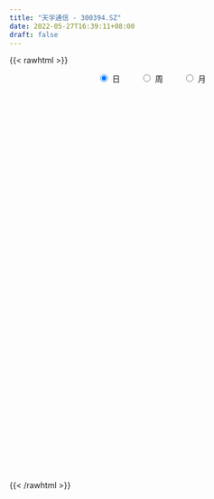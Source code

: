 ```yaml
---
title: "天孚通信 - 300394.SZ"
date: 2022-05-27T16:39:11+08:00
draft: false
---
```

{{< rawhtml >}}
    <div style="text-align: center">
        <label style="padding: 1rem;"><input style="margin-right: .5rem" type="radio" name="period" value="D" checked onclick="period_change(this)">日</label>
        <label style="padding: 1rem;"><input style="margin-right: .5rem" type="radio" name="period" value="W" onclick="period_change(this)">周</label>
        <label style="padding: 1rem;"><input style="margin-right: .5rem" type="radio" name="period" value="M" onclick="period_change(this)">月</label>
    </div>
    <div id="chart" style="height: 700px;"></div> 
    <script type="text/javascript">
        const D_v = [27752.76,25611.68,29244.99,33403.6,23150.96,35971.87,22784.0,57276.06,41456.02,29201.52,47068.99,25963.97,36564.91,39692.91,42407.74,27908.15,25315.76,31687.91,42573.67,23157.19,42252.66,30179.8,42496.96,26406.23,32809.11,51661.0,36751.95,50948.41,60854.29,60158.17,68728.37,53886.34,39146.51,55328.19,49786.22,62217.16,68149.53,75617.94,173798.3,107283.07,78528.45,109713.33,58295.64,139584.83,101358.1,105149.86,99973.36,162021.99,118653.5,193663.71,218719.21,254302.58,241529.88,197268.83,182180.06,271906.68,180518.85,165994.35,119768.9,106982.18,201498.61,114638.79,165530.4,81335.45,102680.11,85432.04,118361.5,88469.13,78224.56,230630.31,105451.38,93149.83,65836.75,80457.29,70034.16,61360.11,48984.79,78711.71,104215.9,67293.88,85369.83,94468.81,90612.57,68853.64,64674.59,40930.94,64511.75,59049.54,30692.73,39924.81,31374.75,46151.77,35955.26,44300.86,42592.89,29057.56,39418.45,36339.4,41076.15,38382.78,41206.35,44196.2,43298.6,33105.1,42017.74,23265.08,34048.5,166140.05,111019.56,43279.06,38747.77,39144.24,84245.7,38322.39,34248.33,39131.72,49008.62,50117.8,48918.08,39634.07,36560.54,60810.95,83350.4,81809.67,70546.45,53403.14,79396.38,357923.69,166317.17,189064.03,138917.35,118329.81,100468.37,80540.97,103483.8,117357.79,82639.71,92049.69,66166.35,73451.48,43605.43,67008.01,69092.79,54747.48,56346.77,45230.83,83693.04,60161.21,60733.97,49489.13,68078.49,72095.04,72653.67,78027.11,78659.68,47346.78,84264.95,47757.22,39706.57,38973.8,60697.21,37044.79,27507.63,51355.28,27968.96,124841.04,105829.95,55075.96,74874.9,39984.96,23912.53,44464.7,43586.4,56885.82,40948.74,41013.36,59607.3,64742.41,120261.21,103597.63,58225.71,36833.97,42347.94,40838.6,88865.51,124006.76,75736.25,65538.08,66606.58,51633.93,35679.14,87205.16,50089.63,57815.79,41786.93,76127.71,59131.34,96682.62,63907.51,50847.49,34195.8,70683.76,59766.33,79595.23,49671.56,56114.46,83407.8,108817.35,81564.54,44024.78,45303.21,36671.38,28654.64,38242.92,31094.15,49241.3,61311.95,46319.85,50887.42,48437.47,124648.8,70686.73,85521.76,73762.98,71398.97,56391.07,61892.51,56852.4,70163.12,64547.6,96536.42,76524.23,87861.16,80324.84,51105.26,70406.51,95767.84,107948.55,92147.55,51225.79,27321.18,45332.99,30141.02,37620.25,49407.5,34178.53,45750.43,33315.68,50365.23,66411.71]
const D_histogram = [0.0,-0.017511567,0.0116991378,-0.0056153328,0.0241280314,0.0722943679,0.0795914105,0.1633144834,0.2054353071,0.2275537769,0.2470144098,0.1970407086,0.1799566087,0.2014840598,0.2421275476,0.2262294567,0.1639972175,0.1179934765,0.1032132785,0.0875277943,0.010613557,0.013499905,0.0304965096,0.0179093014,-0.0238142078,0.0291142994,-0.0085654338,-0.0755595073,-0.0701957926,-0.1580851328,-0.2279802853,-0.3366584113,-0.4089355399,-0.4268728763,-0.4649973935,-0.4380498046,-0.3720068665,-0.2866266285,-0.035319009,0.0892769835,0.1462246974,0.1204389669,0.0815271637,0.1862137067,0.2594826791,0.2575733019,0.2591107537,0.333613233,0.3151657689,0.3440069462,0.4557131319,0.7158476295,0.8144296365,0.9744845762,0.8535806745,0.7128557533,0.4742004323,0.2219702098,0.0460618722,-0.0473658996,-0.0094241893,-0.0646941659,-0.2787272427,-0.4183178456,-0.5859413099,-0.6748588048,-0.6080518489,-0.5631805834,-0.5031325052,-0.5868208366,-0.5666136928,-0.61251913,-0.6328806711,-0.589411403,-0.5917470562,-0.5377200571,-0.4850723662,-0.376869426,-0.1946245589,-0.0676172474,0.075700312,0.1545467923,0.204452959,0.1418784851,0.0698342865,0.0305718724,-0.0723088793,-0.1048454182,-0.1583555313,-0.1190990228,-0.1249547188,-0.1584941083,-0.1887585477,-0.2685604185,-0.2814421532,-0.2280885384,-0.134858738,-0.1067308763,-0.0140633977,0.010845918,0.0659837124,0.0859731961,0.0616287383,0.0406266394,0.0016680055,-0.0107690706,0.0240878709,0.1773267093,0.1991312496,0.1656763764,0.1704379066,0.1889420187,0.2574168966,0.2739023077,0.2767349094,0.2715073235,0.299173585,0.3032052264,0.3253440963,0.3058760141,0.2612910726,0.2658845387,0.226426786,0.2508938571,0.2446502502,0.2540271931,0.321263861,0.616429229,0.7976234512,0.7071660367,0.5287066949,0.4449147676,0.394480877,0.3839306529,0.3846550334,0.4470528054,0.3517251782,0.1859846175,0.0877597071,-0.080623113,-0.2188748727,-0.306882286,-0.3038395613,-0.308289384,-0.2635308083,-0.308375895,-0.4107963533,-0.4057906242,-0.3079008828,-0.2813056367,-0.2484571057,-0.1279673341,-0.0549350128,-0.002587836,0.0908537863,0.1628275146,0.1769963558,0.0344490179,-0.1019280854,-0.2519452661,-0.2508255372,-0.292309291,-0.3468062007,-0.4096413047,-0.4198682143,-0.1365285357,0.0858892686,0.1989167273,0.2184948564,0.1460676124,0.074320212,-0.0221272978,-0.0549214972,-0.1997753013,-0.2562074039,-0.3009013558,-0.4143432194,-0.3189239313,-0.0770861883,0.0104493169,0.0119748362,0.076270024,0.0436229885,-0.0443445087,0.0534303758,0.1730329577,0.1369175326,0.1253976297,0.0147400144,-0.0999574544,-0.1484052605,-0.0005650619,0.0302596193,-0.0509578523,-0.0882610956,-0.2758489007,-0.3780529705,-0.5226290658,-0.5031126887,-0.4871982127,-0.5492081983,-0.6957624324,-0.7296856889,-0.6372421319,-0.5500363776,-0.5070838238,-0.5255112245,-0.3702865365,-0.3228351975,-0.3108624148,-0.2610574146,-0.2221027797,-0.1417070149,-0.0532681388,0.0331445941,0.0281662686,-0.020495717,-0.0607549336,-0.1547634872,-0.1942172999,-0.296521919,-0.3313494865,-0.3449153497,-0.23389113,-0.122177208,-0.0302868185,-0.0289597647,-0.0665306706,-0.1857113256,-0.2778966863,-0.1466703867,-0.0593719,0.0980607362,0.2903375428,0.3979862988,0.5264518716,0.7487373067,0.9392487471,0.9407257478,0.9031847025,0.805359433,0.7540901982,0.6736198503,0.5941224759,0.5135809643,0.4169294496,0.2581373183,0.1913005423,0.1985689927,0.1410470017]
const D_fast = [0.0,-0.0218894587,0.0102460305,-0.0084722732,0.0273030988,0.0935430273,0.1207379225,0.2452896162,0.3387692667,0.4177761807,0.4989904161,0.4982768921,0.5261819443,0.5980804103,0.699255785,0.7399150583,0.7186821235,0.7021767516,0.7131998733,0.7193963376,0.6451354895,0.6513968138,0.6760175458,0.6679076629,0.6202306018,0.6804376839,0.6406165922,0.5547326418,0.5425474085,0.415136785,0.2882465612,0.0954038324,-0.0791071811,-0.2037627367,-0.3581366023,-0.4407014645,-0.467660243,-0.4539366621,-0.2114587949,-0.0645435565,0.0289603317,0.0332843429,0.0147543307,0.1659943003,0.3041339426,0.3666178909,0.4329330311,0.5908388186,0.6511827967,0.7660257106,0.9916601793,1.4307565842,1.7329460003,2.1366220841,2.2291133511,2.2666023682,2.1464971552,1.9497594852,1.7853666156,1.6800973689,1.7156830319,1.6442395138,1.3605246263,1.1163545621,0.8022457702,0.5446135741,0.4594075678,0.3634836874,0.2977486394,0.0673550988,-0.0540911806,-0.2531264003,-0.4317081092,-0.5355916918,-0.6858641091,-0.7662671242,-0.834887525,-0.8209019412,-0.6873132139,-0.5772102142,-0.4149675768,-0.2974843984,-0.1964649919,-0.2235698446,-0.2781554716,-0.3097749176,-0.4307328891,-0.4894807825,-0.5825797784,-0.5730980256,-0.6101924013,-0.6833553179,-0.7608093942,-0.9077513697,-0.9909936426,-0.9946621625,-0.9351470466,-0.933701904,-0.8445502748,-0.8169294796,-0.7452957571,-0.7038129744,-0.7127502475,-0.7235956866,-0.7621373191,-0.7772666628,-0.7363877537,-0.5388172379,-0.4672298852,-0.4592656643,-0.4118946575,-0.3461550407,-0.2133259387,-0.1283649507,-0.0563486216,0.0063006234,0.1087602811,0.1885932292,0.2920681232,0.3490690444,0.3698068711,0.4408714718,0.4580204157,0.5452109511,0.6001299067,0.6730136479,0.8205662811,1.2698389563,1.6504390413,1.736773136,1.6904904679,1.7179272325,1.7661135612,1.8515460003,1.9484341392,2.1225951125,2.1151987798,1.9959543735,1.9196693899,1.7311307915,1.5381603137,1.3734323289,1.3005151633,1.2189929946,1.1978688682,1.0759298077,0.8708102611,0.7743683342,0.7952828548,0.7515516917,0.7222859464,0.8107838844,0.8700824526,0.9217826703,1.0379377393,1.1506183461,1.2090362763,1.0751011928,0.9132420682,0.700238571,0.6386519156,0.5240908391,0.3828923792,0.217646949,0.1024529858,0.3516605305,0.595550652,0.7583072925,0.8325091357,0.7965987948,0.7434314474,0.6414521131,0.5949275394,0.40012991,0.2796459564,0.1597266656,-0.0573010029,-0.0416126976,0.1809534983,0.2711013327,0.275620561,0.3589832549,0.3372419665,0.2381883421,0.3493208205,0.5121816419,0.5102956,0.5301251044,0.4231524928,0.2834656604,0.1979165392,0.3456154723,0.3840050583,0.2900481237,0.2306796065,-0.0258704239,-0.2225877362,-0.497821098,-0.6040828931,-0.7099679702,-0.9092800053,-1.2297748476,-1.4461195264,-1.5129865023,-1.5632898424,-1.6471082445,-1.7969134514,-1.7342603975,-1.7675178579,-1.8332606789,-1.8487200323,-1.8652910923,-1.8203220813,-1.7452002399,-1.6505013585,-1.6484381169,-1.7022240317,-1.7576719816,-1.890371407,-1.9783795448,-2.1548146437,-2.2724795827,-2.3722742833,-2.3197228461,-2.2385532261,-2.1542345412,-2.1601474286,-2.2143510022,-2.3799594886,-2.5416190208,-2.4470603179,-2.3746048063,-2.192656986,-1.9277957936,-1.7206504629,-1.4605719222,-1.0511021604,-0.6257785332,-0.3891200956,-0.2008649654,-0.0973503765,0.0399029381,0.1278375529,0.1968707974,0.244724527,0.2523053746,0.1580475729,0.1390359325,0.195946631,0.1736863905]
const D_slow = [0.0,-0.0043778917,-0.0014531073,-0.0028569405,0.0031750674,0.0212486593,0.041146512,0.0819751328,0.1333339596,0.1902224038,0.2519760063,0.3012361834,0.3462253356,0.3965963506,0.4571282374,0.5136856016,0.554684906,0.5841832751,0.6099865947,0.6318685433,0.6345219326,0.6378969088,0.6455210362,0.6499983615,0.6440448096,0.6513233845,0.649182026,0.6302921492,0.612743201,0.5732219178,0.5162268465,0.4320622437,0.3298283587,0.2231101396,0.1068607913,-0.0026516599,-0.0956533765,-0.1673100336,-0.1761397859,-0.15382054,-0.1172643657,-0.0871546239,-0.066772833,-0.0202194063,0.0446512634,0.1090445889,0.1738222774,0.2572255856,0.3360170278,0.4220187644,0.5359470474,0.7149089547,0.9185163639,1.1621375079,1.3755326765,1.5537466149,1.6722967229,1.7277892754,1.7393047434,1.7274632685,1.7251072212,1.7089336797,1.639251869,1.5346724076,1.3881870802,1.219472379,1.0674594167,0.9266642709,0.8008811446,0.6541759354,0.5125225122,0.3593927297,0.2011725619,0.0538197112,-0.0941170529,-0.2285470671,-0.3498151587,-0.4440325152,-0.4926886549,-0.5095929668,-0.4906678888,-0.4520311907,-0.400917951,-0.3654483297,-0.3479897581,-0.34034679,-0.3584240098,-0.3846353643,-0.4242242472,-0.4539990028,-0.4852376825,-0.5248612096,-0.5720508465,-0.6391909512,-0.7095514894,-0.7665736241,-0.8002883086,-0.8269710276,-0.8304868771,-0.8277753976,-0.8112794695,-0.7897861705,-0.7743789859,-0.764222326,-0.7638053246,-0.7664975923,-0.7604756246,-0.7161439472,-0.6663611348,-0.6249420407,-0.5823325641,-0.5350970594,-0.4707428353,-0.4022672583,-0.333083531,-0.2652067001,-0.1904133039,-0.1146119973,-0.0332759732,0.0431930303,0.1085157985,0.1749869332,0.2315936297,0.2943170939,0.3554796565,0.4189864548,0.49930242,0.6534097273,0.8528155901,1.0296070993,1.161783773,1.2730124649,1.3716326842,1.4676153474,1.5637791057,1.6755423071,1.7634736016,1.809969756,1.8319096828,1.8117539045,1.7570351864,1.6803146149,1.6043547246,1.5272823786,1.4613996765,1.3843057027,1.2816066144,1.1801589584,1.1031837377,1.0328573285,0.9707430521,0.9387512185,0.9250174653,0.9243705063,0.9470839529,0.9877908315,1.0320399205,1.040652175,1.0151701536,0.9521838371,0.8894774528,0.81640013,0.7296985799,0.6272882537,0.5223212001,0.4881890662,0.5096613833,0.5593905652,0.6140142793,0.6505311824,0.6691112354,0.6635794109,0.6498490366,0.5999052113,0.5358533603,0.4606280214,0.3570422165,0.2773112337,0.2580396866,0.2606520158,0.2636457249,0.2827132309,0.293618978,0.2825328508,0.2958904448,0.3391486842,0.3733780673,0.4047274748,0.4084124784,0.3834231148,0.3463217997,0.3461805342,0.353745439,0.3410059759,0.3189407021,0.2499784769,0.1554652343,0.0248079678,-0.1009702044,-0.2227697575,-0.3600718071,-0.5340124152,-0.7164338374,-0.8757443704,-1.0132534648,-1.1400244208,-1.2714022269,-1.363973861,-1.4446826604,-1.5223982641,-1.5876626177,-1.6431883127,-1.6786150664,-1.6919321011,-1.6836459526,-1.6766043854,-1.6817283147,-1.6969170481,-1.7356079199,-1.7841622448,-1.8582927246,-1.9411300962,-2.0273589337,-2.0858317161,-2.1163760181,-2.1239477228,-2.1311876639,-2.1478203316,-2.194248163,-2.2637223346,-2.3003899312,-2.3152329062,-2.2907177222,-2.2181333365,-2.1186367618,-1.9870237938,-1.7998394672,-1.5650272804,-1.3298458434,-1.1040496678,-0.9027098096,-0.71418726,-0.5457822974,-0.3972516785,-0.2688564374,-0.164624075,-0.1000897454,-0.0522646098,-0.0026223617,0.0326393888]
const D_data = [['2021-05-18', 23.8222, 23.8222, 23.1418, 23.9704],['2021-05-19', 23.8058, 23.5478, 23.4326, 24.0253],['2021-05-20', 23.5369, 24.1625, 23.4052, 24.4039],['2021-05-21', 24.2119, 23.6137, 23.4985, 24.393],['2021-05-24', 23.5259, 24.2448, 23.4875, 24.2667],['2021-05-25', 24.157, 24.7277, 24.0692, 24.81],['2021-05-26', 24.8814, 24.4314, 24.3436, 24.9472],['2021-05-27', 24.4204, 25.7429, 24.2942, 26.0009],['2021-05-28', 25.6881, 25.7265, 25.5893, 26.5551],['2021-05-31', 25.8253, 25.8472, 25.5618, 26.149],['2021-06-01', 25.8966, 26.149, 25.5838, 26.9832],['2021-06-02', 25.8746, 25.4137, 25.271, 26.3246],['2021-06-03', 25.3423, 25.8417, 25.3423, 26.4344],['2021-06-04', 25.9734, 26.5441, 25.8472, 26.8076],['2021-06-07', 26.8899, 27.1917, 26.3411, 27.2905],['2021-06-08', 27.1094, 26.8076, 26.588, 27.1258],['2021-06-09', 26.6594, 26.2478, 25.946, 26.9887],['2021-06-10', 26.1216, 26.3521, 25.8472, 26.3521],['2021-06-11', 26.3356, 26.7527, 26.1271, 26.9557],['2021-06-15', 26.7472, 26.824, 26.4234, 27.1752],['2021-06-16', 26.5606, 25.935, 25.7265, 27.3015],['2021-06-17', 25.9021, 26.835, 25.7649, 26.9393],['2021-06-18', 27.2137, 27.1752, 27.0819, 28.1246],['2021-06-21', 27.1917, 26.9283, 26.8899, 27.4057],['2021-06-22', 27.0051, 26.5057, 26.4948, 27.1368],['2021-06-23', 26.632, 27.8173, 26.4509, 28.0588],['2021-06-24', 28.0149, 26.824, 26.7911, 28.0752],['2021-06-25', 25.95, 26.23, 25.88, 27.2],['2021-06-28', 26.06, 27.0, 26.03, 27.2],['2021-06-29', 27.02, 25.6, 25.53, 27.02],['2021-06-30', 25.55, 25.32, 24.71, 26.21],['2021-07-01', 25.6, 24.19, 24.19, 25.61],['2021-07-02', 24.19, 23.91, 23.81, 24.55],['2021-07-05', 23.91, 24.05, 23.12, 24.29],['2021-07-06', 23.79, 23.31, 22.98, 24.04],['2021-07-07', 23.38, 23.74, 22.81, 23.74],['2021-07-08', 23.57, 24.15, 22.94, 24.15],['2021-07-09', 23.9, 24.52, 23.81, 25.23],['2021-07-12', 24.52, 27.36, 24.33, 27.72],['2021-07-13', 27.23, 26.79, 26.46, 27.3],['2021-07-14', 26.89, 26.51, 26.45, 27.49],['2021-07-15', 26.73, 25.65, 24.96, 27.0],['2021-07-16', 25.98, 25.38, 25.21, 25.99],['2021-07-19', 25.04, 27.46, 24.78, 28.08],['2021-07-20', 27.08, 27.73, 26.85, 27.86],['2021-07-21', 28.15, 27.2, 27.18, 28.3],['2021-07-22', 27.01, 27.47, 26.82, 28.14],['2021-07-23', 27.37, 28.86, 26.93, 29.38],['2021-07-26', 28.62, 28.15, 27.4, 29.19],['2021-07-27', 28.05, 29.09, 28.05, 30.81],['2021-07-28', 28.8, 30.9, 28.52, 31.63],['2021-07-29', 31.7, 34.33, 30.15, 35.33],['2021-07-30', 32.8, 34.01, 32.6, 37.37],['2021-08-02', 33.9, 36.35, 33.3, 36.68],['2021-08-03', 35.64, 33.85, 33.82, 36.46],['2021-08-04', 33.02, 33.73, 32.26, 34.03],['2021-08-05', 33.3, 32.18, 31.95, 33.8],['2021-08-06', 32.31, 31.2, 30.77, 32.63],['2021-08-09', 31.08, 31.35, 30.97, 32.15],['2021-08-10', 31.57, 31.9, 30.88, 31.98],['2021-08-11', 31.94, 33.62, 31.8, 33.65],['2021-08-12', 33.01, 32.62, 32.51, 33.32],['2021-08-13', 32.1, 30.0, 29.93, 32.48],['2021-08-16', 29.77, 29.92, 29.48, 30.49],['2021-08-17', 29.92, 28.54, 28.51, 29.99],['2021-08-18', 28.54, 28.51, 27.77, 28.89],['2021-08-19', 28.75, 30.05, 28.59, 30.4],['2021-08-20', 29.97, 29.75, 29.01, 30.0],['2021-08-23', 29.4, 29.92, 29.0, 30.47],['2021-08-24', 27.3, 27.72, 26.46, 28.3],['2021-08-25', 27.7, 28.47, 27.5, 29.16],['2021-08-26', 28.3, 27.16, 27.0, 28.42],['2021-08-27', 27.38, 26.84, 26.55, 27.38],['2021-08-30', 26.9, 27.23, 26.11, 27.36],['2021-08-31', 27.26, 26.29, 26.05, 27.3],['2021-09-01', 26.26, 26.66, 26.02, 26.9],['2021-09-02', 26.31, 26.48, 26.11, 26.66],['2021-09-03', 26.81, 27.21, 26.56, 28.06],['2021-09-06', 27.5, 28.63, 27.05, 28.8],['2021-09-07', 28.63, 28.6, 28.15, 29.11],['2021-09-08', 28.45, 29.47, 28.13, 29.67],['2021-09-09', 29.59, 29.29, 29.02, 30.48],['2021-09-10', 29.4, 29.36, 28.23, 29.7],['2021-09-13', 29.24, 28.0, 27.81, 29.27],['2021-09-14', 28.29, 27.55, 27.33, 28.5],['2021-09-15', 27.5, 27.65, 27.25, 28.05],['2021-09-16', 27.55, 26.4, 26.29, 27.67],['2021-09-17', 26.4, 26.79, 25.5, 26.97],['2021-09-22', 26.3, 26.13, 25.95, 26.66],['2021-09-23', 26.3, 27.08, 26.29, 27.32],['2021-09-24', 26.9, 26.44, 26.3, 27.23],['2021-09-27', 27.11, 25.8, 25.74, 27.67],['2021-09-28', 25.72, 25.45, 24.99, 26.19],['2021-09-29', 25.2, 24.26, 24.21, 25.42],['2021-09-30', 24.38, 24.53, 24.28, 25.29],['2021-10-08', 24.93, 25.16, 24.75, 25.35],['2021-10-11', 25.21, 25.8, 24.89, 26.2],['2021-10-12', 25.72, 25.1, 24.71, 26.0],['2021-10-13', 25.1, 26.07, 24.94, 26.18],['2021-10-14', 26.1, 25.42, 25.35, 26.1],['2021-10-15', 25.51, 25.93, 25.38, 26.37],['2021-10-18', 25.75, 25.64, 25.47, 26.48],['2021-10-19', 25.64, 25.02, 24.8, 26.0],['2021-10-20', 25.29, 24.87, 24.83, 25.35],['2021-10-21', 24.97, 24.39, 24.13, 25.02],['2021-10-22', 24.19, 24.47, 24.16, 24.74],['2021-10-25', 24.48, 25.02, 24.0, 25.02],['2021-10-26', 24.95, 26.99, 24.89, 28.19],['2021-10-27', 26.92, 25.87, 25.01, 27.25],['2021-10-28', 25.74, 25.2, 25.05, 26.0],['2021-10-29', 25.4, 25.65, 25.22, 26.15],['2021-11-01', 25.33, 25.95, 25.15, 25.97],['2021-11-02', 26.0, 26.92, 25.64, 27.15],['2021-11-03', 27.0, 26.65, 26.21, 27.05],['2021-11-04', 26.62, 26.7, 26.52, 26.9],['2021-11-05', 26.74, 26.77, 26.36, 26.98],['2021-11-08', 26.6, 27.44, 26.37, 27.65],['2021-11-09', 27.49, 27.45, 27.0, 27.77],['2021-11-10', 27.28, 27.99, 26.96, 28.12],['2021-11-11', 27.93, 27.73, 27.66, 28.09],['2021-11-12', 27.64, 27.48, 27.36, 27.89],['2021-11-15', 27.67, 28.22, 27.47, 28.3],['2021-11-16', 28.18, 27.8, 27.58, 29.3],['2021-11-17', 27.32, 28.79, 27.32, 28.99],['2021-11-18', 28.7, 28.7, 28.58, 29.65],['2021-11-19', 28.66, 29.16, 28.65, 29.58],['2021-11-22', 29.1, 30.39, 28.91, 30.99],['2021-11-23', 30.55, 34.69, 30.55, 36.33],['2021-11-24', 35.0, 35.23, 34.0, 35.88],['2021-11-25', 35.11, 32.81, 32.47, 35.58],['2021-11-26', 32.52, 31.63, 31.25, 32.88],['2021-11-29', 31.6, 32.67, 30.92, 33.44],['2021-11-30', 33.01, 33.25, 32.52, 33.88],['2021-12-01', 33.86, 34.1, 32.84, 34.26],['2021-12-02', 34.0, 34.74, 32.96, 34.9],['2021-12-03', 34.59, 36.25, 33.91, 36.25],['2021-12-06', 35.96, 34.75, 34.46, 37.0],['2021-12-07', 34.43, 33.63, 33.38, 35.31],['2021-12-08', 33.63, 34.13, 33.2, 34.72],['2021-12-09', 33.96, 32.79, 32.58, 34.25],['2021-12-10', 32.79, 32.47, 32.33, 33.25],['2021-12-13', 32.49, 32.52, 31.73, 33.13],['2021-12-14', 32.8, 33.42, 32.34, 33.87],['2021-12-15', 33.68, 33.3, 33.11, 34.7],['2021-12-16', 33.3, 34.01, 32.2, 34.33],['2021-12-17', 33.96, 32.86, 32.78, 34.27],['2021-12-20', 31.8, 31.64, 30.65, 32.33],['2021-12-21', 31.61, 32.57, 31.42, 32.78],['2021-12-22', 32.75, 33.89, 32.02, 34.15],['2021-12-23', 34.06, 33.25, 33.0, 34.16],['2021-12-24', 33.25, 33.42, 32.0, 33.6],['2021-12-27', 33.3, 34.92, 32.78, 35.26],['2021-12-28', 35.2, 34.91, 34.56, 35.68],['2021-12-29', 34.5, 35.1, 34.43, 36.1],['2021-12-30', 35.1, 36.18, 34.73, 36.8],['2021-12-31', 36.1, 36.6, 35.61, 36.65],['2022-01-04', 36.05, 36.39, 34.5, 37.33],['2022-01-05', 36.19, 34.31, 34.22, 36.19],['2022-01-06', 34.32, 33.75, 33.6, 35.26],['2022-01-07', 33.86, 32.8, 32.44, 34.24],['2022-01-10', 32.4, 34.22, 31.8, 34.4],['2022-01-11', 34.35, 33.48, 33.2, 34.62],['2022-01-12', 33.89, 32.91, 32.73, 34.38],['2022-01-13', 33.68, 32.28, 31.51, 33.99],['2022-01-14', 31.52, 32.49, 31.52, 33.07],['2022-01-17', 32.67, 36.76, 32.52, 37.2],['2022-01-18', 37.1, 37.42, 36.2, 38.65],['2022-01-19', 36.77, 37.15, 36.52, 38.08],['2022-01-20', 37.15, 36.59, 36.4, 37.99],['2022-01-21', 36.3, 35.53, 35.31, 37.14],['2022-01-24', 35.87, 35.33, 35.06, 36.2],['2022-01-25', 35.33, 34.68, 34.0, 35.71],['2022-01-26', 34.83, 35.19, 34.0, 35.65],['2022-01-27', 35.18, 33.29, 33.17, 35.23],['2022-01-28', 33.29, 33.75, 33.23, 34.84],['2022-02-07', 34.85, 33.47, 32.96, 34.97],['2022-02-08', 33.48, 31.95, 31.46, 33.75],['2022-02-09', 32.06, 34.27, 31.71, 34.4],['2022-02-10', 33.99, 36.9, 33.5, 36.97],['2022-02-11', 36.53, 35.87, 33.22, 36.82],['2022-02-14', 34.65, 35.08, 33.69, 36.35],['2022-02-15', 35.26, 36.12, 34.75, 36.18],['2022-02-16', 36.28, 35.08, 34.88, 36.6],['2022-02-17', 34.88, 34.1, 33.9, 35.28],['2022-02-18', 34.5, 36.5, 34.5, 37.1],['2022-02-21', 37.9, 37.5, 36.37, 38.25],['2022-02-22', 36.84, 35.95, 35.8, 37.4],['2022-02-23', 36.0, 36.29, 35.39, 36.7],['2022-02-24', 36.03, 34.83, 33.82, 36.03],['2022-02-25', 35.0, 34.19, 34.07, 35.72],['2022-02-28', 34.36, 34.53, 33.61, 34.87],['2022-03-01', 34.55, 37.25, 34.35, 37.25],['2022-03-02', 37.2, 36.33, 35.78, 37.2],['2022-03-03', 36.3, 34.83, 34.65, 36.33],['2022-03-04', 34.45, 35.05, 33.98, 35.65],['2022-03-07', 35.0, 32.45, 31.96, 35.0],['2022-03-08', 32.46, 32.5, 32.3, 33.54],['2022-03-09', 32.54, 30.95, 29.5, 33.0],['2022-03-10', 31.88, 32.25, 31.6, 32.76],['2022-03-11', 31.66, 31.88, 30.68, 32.2],['2022-03-14', 31.86, 30.32, 30.32, 31.86],['2022-03-15', 30.3, 28.13, 28.1, 30.39],['2022-03-16', 28.85, 28.39, 27.27, 29.14],['2022-03-17', 29.1, 29.47, 28.31, 30.17],['2022-03-18', 29.3, 29.28, 28.51, 29.6],['2022-03-21', 29.58, 28.5, 28.03, 29.58],['2022-03-22', 28.45, 27.21, 26.8, 28.5],['2022-03-23', 27.35, 29.21, 26.61, 29.45],['2022-03-24', 28.59, 27.93, 27.58, 28.93],['2022-03-25', 27.97, 27.18, 27.13, 28.15],['2022-03-28', 26.99, 27.37, 26.2, 27.47],['2022-03-29', 27.56, 27.05, 26.82, 28.22],['2022-03-30', 27.12, 27.51, 27.03, 27.85],['2022-03-31', 27.29, 27.75, 26.89, 28.3],['2022-04-01', 27.62, 27.95, 27.23, 28.17],['2022-04-06', 27.96, 26.81, 26.59, 27.98],['2022-04-07', 26.64, 25.88, 25.66, 26.94],['2022-04-08', 26.08, 25.47, 24.82, 26.22],['2022-04-11', 25.54, 24.1, 23.8, 25.85],['2022-04-12', 23.95, 24.03, 23.21, 24.5],['2022-04-13', 23.84, 22.4, 22.2, 23.84],['2022-04-14', 22.7, 22.35, 21.73, 22.9],['2022-04-15', 22.18, 21.93, 21.26, 22.35],['2022-04-18', 21.89, 23.23, 21.36, 23.35],['2022-04-19', 23.1, 23.4, 23.01, 23.83],['2022-04-20', 23.87, 23.34, 23.01, 23.96],['2022-04-21', 23.09, 22.13, 22.0, 23.35],['2022-04-22', 21.9, 21.2, 21.01, 22.19],['2022-04-25', 21.02, 19.34, 19.3, 21.06],['2022-04-26', 19.52, 18.6, 18.45, 19.64],['2022-04-27', 18.78, 21.01, 18.78, 21.23],['2022-04-28', 20.5, 20.64, 20.3, 21.19],['2022-04-29', 20.94, 21.87, 20.49, 22.27],['2022-05-05', 21.77, 23.09, 21.68, 23.28],['2022-05-06', 22.7, 22.81, 22.19, 23.26],['2022-05-09', 22.73, 23.79, 22.52, 24.05],['2022-05-10', 23.5, 26.16, 23.23, 26.3],['2022-05-11', 25.99, 27.32, 25.06, 28.12],['2022-05-12', 27.07, 26.02, 25.3, 27.07],['2022-05-13', 25.84, 26.0, 25.65, 26.43],['2022-05-16', 25.88, 25.42, 25.32, 26.59],['2022-05-17', 25.25, 26.11, 25.15, 26.38],['2022-05-18', 26.01, 25.87, 25.64, 26.48],['2022-05-19', 25.28, 25.89, 25.13, 25.99],['2022-05-20', 26.2, 25.84, 24.98, 26.21],['2022-05-23', 25.83, 25.5, 24.93, 25.84],['2022-05-24', 25.21, 24.28, 24.2, 26.09],['2022-05-25', 24.13, 24.99, 24.13, 25.15],['2022-05-26', 24.99, 25.91, 24.32, 26.38],['2022-05-27', 26.02, 25.1, 24.32, 26.26]]
const W_v = [52131.59,54108.37,77060.52,47578.58,42449.82,67319.28,53263.6,53575.09,82107.77,64138.21,191865.93,258029.93,215094.65,93215.02,63706.81,57308.46,93033.89,165991.53,104431.98,64847.64,62416.88,64872.75,51651.57,36657.89,41971.81,35512.85,40912.65,75872.62,68823.77,57578.19,30738.43,23225.36,171558.03,191825.79,143746.35,126932.87,124206.25,76753.93,152859.51,309359.62,160012.01,60865.22,106870.83,77032.95,374223.07,148076.18,117896.85,79085.1,57947.77,55083.61,74451.17,19901.4,109749.05,75071.23,46772.92,57418.85,78714.9,178346.75,203578.15,117025.03,147393.03,109002.45,106236.73,148288.12,206158.18,254236.61,209647.48,269033.39,236085.7,161318.76,137592.68,218036.51,194803.97,147110.76,205041.26,126234.72,230433.34,181053.24,130164.02,144414.81,220390.8,283269.5,217571.94,212667.89,205505.39,148187.72,145284.28,109722.93,156648.04,332913.35,197189.01,71654.81,163964.58,138860.37,293124.63,253252.98,298568.02,233500.35,157555.13,158037.15,166659.55,141820.61,154463.79,109397.93,133807.0,188576.61,268818.65,233324.75,161368.18,360851.5,220944.37,192385.21,186679.28,20305.64,108361.75,161528.43,145549.89,159167.64,110044.76,92715.29,137259.62,123908.07,85380.62,88209.67,149504.57,108947.73,125604.74,177488.18,166243.75,203397.63,206503.81,267872.61,242524.6,427201.7,332799.74,291341.0600000001,236678.26,207464.2,178085.44,135505.5,135803.98,137530.39,204157.51,130814.08,137098.04,143818.05,89500.21,129420.67,123179.32,266468.8,97578.6,196609.53,211307.46,259541.92,179529.37,165893.25,179019.68,129494.16,198759.4,145171.25,97243.03,131210.41,104111.35,90599.55,55855.5,34608.28,138873.61,227861.77,162214.22,205833.1,154008.34,112774.98,120952.91,106484.11,113003.24,90527.26,140062.4,148680.03,236210.17,244878.21,233607.83,262167.55,232811.28,118676.85,68199.56,125424.35,116703.27,112686.78,114729.97,154050.13,106579.75,66590.19,75777.75,174190.12,212093.26,48520.25,169882.87,150296.32,180638.91,178492.3,169893.23,138086.61,198576.7,282773.68,311099.04,527618.79,608088.1399999999,1026868.8799999999,997868.77,708418.88,476278.23,573292.8300000001,339548.06,441960.99,298020.46,101992.29,169000.78,29057.56,196423.13,185882.72,393234.94,235092.38,224239.11,349920.61,931618.62,520180.74,357912.66,292425.88,322155.84,348782.28,210702.54,204573.87,400606.81,209798.19,389221.91,267111.73,383521.6,272576.65,346696.67,293912.68,373928.9300000001,179966.3,156873.1,380182.18,320297.9300000001,395632.53,131430.1,417496.2399999999,189822.94,230021.58]
const W_histogram = [0.0,-0.0720692877,-0.0614340541,-0.0845880692,-0.0817056468,-0.0298070871,0.027601622,0.065525178,0.0948165196,0.11694575,0.2271244422,0.3222138298,0.2842424116,0.2167548195,0.1553684511,0.0952774778,0.108983994,0.0265265803,-0.0004593503,-0.0848944122,-0.1636716059,-0.2226063817,-0.2698917646,-0.2919631564,-0.2650803538,-0.2487411882,-0.2709537257,-0.301743987,-0.4123878186,-0.5020268319,-0.5281954196,-0.4938182753,-0.3692958995,-0.2195490909,-0.1468892532,-0.14016857,-0.0384062335,0.0055261934,0.0886964616,0.1791027268,0.1986911056,0.1812384758,0.1900064604,0.1855728471,0.2229752698,0.1736049949,0.1592975565,0.0913852258,0.016838714,0.0029110768,-0.0205445032,-0.0110559496,0.0045820191,-0.0058439805,-0.0070682691,0.0235608837,0.0440969652,0.126595391,0.2097811912,0.235520093,0.3000113325,0.3176676614,0.2560666373,0.2613806784,0.3269259201,0.4527303384,0.4687251649,0.4991896349,0.4692608957,0.3551041626,0.2573134746,0.1719274243,0.1018212078,-0.0021453481,-0.0366705757,-0.0463143992,-0.0000573485,0.0339870196,0.0482527093,0.0821106493,0.1563957702,0.3102900561,0.4009334287,0.4014413433,0.308927778,0.2898910839,0.2128780764,0.1482487381,0.0318070581,0.090132689,-0.0032723052,-0.1341809682,-0.2875927165,-0.4388745175,-0.5736619788,-0.5534424499,-0.5195374154,-0.4943105901,-0.416051318,-0.3361692289,-0.2222386935,-0.1070154877,0.0042618859,0.1110457089,0.150137224,0.1055313563,0.1692204705,0.2047118637,0.1393071039,0.3710313703,0.4517206343,0.4442973073,0.3351829869,0.2110401153,0.1772461769,0.1340892093,0.143613924,0.0370834369,-0.0564885607,-0.1612062468,-0.1653275828,-0.2599557799,-0.232162057,-0.2011315602,-0.1182055811,-0.0880637257,-0.0028172161,0.0694540853,0.0477103981,0.0288318334,0.1039769357,0.1512533066,0.2584387123,0.407381113,0.4772418437,0.6542253142,0.60427661,0.338346585,0.128659935,0.0749907463,0.0828623039,0.1120357353,0.2312462963,0.262631721,0.2099865839,-0.0183776481,-0.1407261448,-0.2016914648,-0.1982614174,0.0002603595,0.145711286,0.3122722606,0.5806836933,0.8215384977,0.8411610018,0.9853378964,1.0111126277,0.8192843361,0.4996063239,0.3686168923,0.1521452948,-0.2459433833,-0.4940831481,-0.7556318041,-0.9036848344,-0.9634283454,-0.8717894133,-0.8558348895,-0.7608210643,-0.4394970145,-0.3816096471,-0.4395159833,-0.4931207965,-0.5470963212,-0.7292665177,-0.7949547854,-0.9217632459,-0.8333340887,-0.8796007529,-0.8384554897,-0.8611434015,-0.7708001059,-0.9813605452,-0.9385837227,-0.7381762136,-0.6432145339,-0.5950861469,-0.6415706882,-0.7000297939,-0.599537369,-0.4208302832,-0.332839097,-0.2404222254,0.0161297975,0.1134137641,0.1492922367,0.2439280701,0.2984246943,0.4685176045,0.6184229911,0.7075424727,0.765928702,0.7129620964,0.503616779,0.3930684525,0.3652978253,0.5572361302,0.9821274587,1.0205286528,0.9150927116,0.7835706661,0.471052057,0.2697193646,0.2616107398,0.0732206476,-0.0767823267,-0.2942421485,-0.3798155088,-0.3684389439,-0.4383660658,-0.3861093108,-0.262958493,-0.1273943259,0.0710372817,0.3487249164,0.7979450113,0.7932424154,0.7685880868,0.7418180545,0.8806367951,0.6685118202,0.4687420379,0.499909329,0.3654491287,0.3822814079,0.3970988905,0.2213477804,0.1371626298,-0.142715433,-0.4938770059,-0.8382747544,-0.9753118768,-1.1803801381,-1.4822953807,-1.6463794526,-1.6223748977,-1.4608099039,-1.0745749713,-0.7791083469,-0.5912608879]
const W_fast = [0.0,-0.0900866097,-0.0948098895,-0.139110922,-0.1566549113,-0.1122081233,-0.0478990088,0.0064058417,0.0594013133,0.1107669812,0.2777267839,0.4533696289,0.4864588137,0.4731599264,0.4506156709,0.414344067,0.4552965817,0.3794708131,0.3523700449,0.2467113799,0.1270162847,0.0124299135,-0.1023284106,-0.1973905914,-0.2367778773,-0.2826240088,-0.3725749777,-0.4788012357,-0.692542022,-0.9076877433,-1.0659051859,-1.1549826103,-1.1227842094,-1.0279246736,-0.9919871492,-1.0203086085,-0.9281478303,-0.882833855,-0.7774894715,-0.6423075246,-0.5730463694,-0.5451893803,-0.4889197805,-0.446960182,-0.3538139419,-0.359782968,-0.3342660174,-0.3793320416,-0.4496688749,-0.4628687429,-0.4914604487,-0.4847358825,-0.467952409,-0.4798394037,-0.4828307596,-0.4463113859,-0.4147510631,-0.3006037896,-0.1649726916,-0.0803537665,0.0591403061,0.1562135503,0.1586291856,0.2292883962,0.376565118,0.6155521209,0.7487282386,0.9039901173,0.9913766021,0.9659959096,0.9325335902,0.890129396,0.8454784814,0.7409755885,0.697282717,0.6760602938,0.7223030073,0.7648441303,0.7911729973,0.8455585997,0.9589426631,1.190409463,1.3812861928,1.4821544432,1.4668728224,1.5203088993,1.4965154108,1.4689482571,1.3604583417,1.4413171448,1.3470940743,1.1826401693,0.9573302418,0.6963298115,0.4181268554,0.2999857718,0.2040064525,0.1056556302,0.0799020728,0.0757418547,0.1341127167,0.2225820507,0.3349248957,0.4694701459,0.546095967,0.5278729384,0.6338671702,0.7205365294,0.6899585455,1.0144406544,1.2080600771,1.3117110769,1.2863925031,1.2150096605,1.2255272662,1.215892601,1.2613207967,1.1640611688,1.0563670311,0.9113477832,0.8658945516,0.7062774094,0.6760306182,0.6567782248,0.7101528086,0.7182787326,0.8028209382,0.892455761,0.8826396733,0.870969067,0.9721084032,1.0571981007,1.2289931845,1.4797808635,1.6689520551,2.0094918542,2.1106123024,1.9292689236,1.7517472574,1.7168257552,1.7454128888,1.802595254,1.9796173891,2.0766607441,2.076512253,1.843553609,1.6860235761,1.5746353899,1.5285000829,1.7270869497,1.9089656977,2.1535947374,2.5671770934,3.0134165223,3.2433292768,3.6338406455,3.9123935338,3.9253863262,3.7306098949,3.6917746864,3.5133394127,3.0537648887,2.6821043369,2.2316477299,1.857673491,1.5570728936,1.4307644724,1.2327602738,1.137568833,1.3490186292,1.3115035848,1.1437182528,0.9668332405,0.7760836355,0.4115968095,0.1471698455,-0.2100794266,-0.3299837915,-0.596150644,-0.7646192532,-1.0025930154,-1.1049497463,-1.5608503218,-1.75271943,-1.7368559743,-1.8026979281,-1.9033410778,-2.1102182912,-2.3436848453,-2.3930767627,-2.3195772477,-2.3147958357,-2.2824845205,-2.0219000482,-1.8962626406,-1.8230611088,-1.6674432579,-1.5383404601,-1.2511181488,-0.9466070144,-0.6806019146,-0.4307335098,-0.3054595913,-0.388900714,-0.4011819274,-0.3376280982,-0.0063807608,0.6640424324,0.9575757897,1.0809130264,1.1452836475,0.9505280526,0.8166252013,0.8739192614,0.7038343312,0.5346357752,0.2436154163,0.0630881787,-0.0176449923,-0.1971636307,-0.2414342034,-0.1840230088,-0.0803074232,0.1358835048,0.5007523686,1.1494587164,1.3430667243,1.5105594174,1.6692438987,2.0282218382,1.9832248182,1.9006405454,2.0567851688,2.0136872507,2.1260898818,2.240182087,2.119767922,2.0698734289,1.7543165078,1.2796856835,0.7257192464,0.3448541547,-0.1553091411,-0.8277982288,-1.4034771639,-1.7850663334,-1.9887038156,-1.8711126258,-1.7704230881,-1.7303908511]
const W_slow = [0.0,-0.0180173219,-0.0333758355,-0.0545228528,-0.0749492645,-0.0824010362,-0.0755006307,-0.0591193363,-0.0354152063,-0.0061787688,0.0506023417,0.1311557991,0.202216402,0.2564051069,0.2952472197,0.3190665892,0.3463125877,0.3529442327,0.3528293952,0.3316057921,0.2906878906,0.2350362952,0.1675633541,0.094572565,0.0283024765,-0.0338828205,-0.101621252,-0.1770572487,-0.2801542034,-0.4056609114,-0.5377097663,-0.6611643351,-0.7534883099,-0.8083755827,-0.845097896,-0.8801400385,-0.8897415968,-0.8883600485,-0.8661859331,-0.8214102514,-0.771737475,-0.726427856,-0.6789262409,-0.6325330292,-0.5767892117,-0.533387963,-0.4935635738,-0.4707172674,-0.4665075889,-0.4657798197,-0.4709159455,-0.4736799329,-0.4725344281,-0.4739954232,-0.4757624905,-0.4698722696,-0.4588480283,-0.4271991806,-0.3747538828,-0.3158738595,-0.2408710264,-0.161454111,-0.0974374517,-0.0320922821,0.0496391979,0.1628217825,0.2800030737,0.4048004825,0.5221157064,0.610891747,0.6752201157,0.7182019717,0.7436572737,0.7431209366,0.7339532927,0.7223746929,0.7223603558,0.7308571107,0.742920288,0.7634479503,0.8025468929,0.8801194069,0.9803527641,1.0807130999,1.1579450444,1.2304178154,1.2836373345,1.320699519,1.3286512835,1.3511844558,1.3503663795,1.3168211375,1.2449229583,1.1352043289,0.9917888342,0.8534282217,0.7235438679,0.5999662204,0.4959533909,0.4119110836,0.3563514102,0.3295975383,0.3306630098,0.358424437,0.395958743,0.4223415821,0.4646466997,0.5158246656,0.5506514416,0.6434092842,0.7563394428,0.8674137696,0.9512095163,1.0039695451,1.0482810893,1.0818033917,1.1177068727,1.1269777319,1.1128555917,1.07255403,1.0312221343,0.9662331894,0.9081926751,0.8579097851,0.8283583898,0.8063424583,0.8056381543,0.8230016757,0.8349292752,0.8421372335,0.8681314675,0.9059447941,0.9705544722,1.0723997504,1.1917102114,1.3552665399,1.5063356924,1.5909223387,1.6230873224,1.641835009,1.6625505849,1.6905595188,1.7483710928,1.8140290231,1.8665256691,1.861931257,1.8267497209,1.7763268547,1.7267615003,1.7268265902,1.7632544117,1.8413224768,1.9864934002,2.1918780246,2.402168275,2.6485027491,2.9012809061,3.1061019901,3.2310035711,3.3231577941,3.3611941178,3.299708272,3.176187485,2.987279534,2.7613583254,2.520501239,2.3025538857,2.0885951633,1.8983898973,1.7885156436,1.6931132319,1.583234236,1.4599540369,1.3231799566,1.1408633272,0.9421246309,0.7116838194,0.5033502972,0.283450109,0.0738362365,-0.1414496139,-0.3341496403,-0.5794897766,-0.8141357073,-0.9986797607,-1.1594833942,-1.3082549309,-1.468647603,-1.6436550514,-1.7935393937,-1.8987469645,-1.9819567387,-2.0420622951,-2.0380298457,-2.0096764047,-1.9723533455,-1.911371328,-1.8367651544,-1.7196357533,-1.5650300055,-1.3881443873,-1.1966622118,-1.0184216877,-0.892517493,-0.7942503799,-0.7029259235,-0.563616891,-0.3180850263,-0.0629528631,0.1658203148,0.3617129813,0.4794759956,0.5469058367,0.6123085217,0.6306136836,0.6114181019,0.5378575648,0.4429036876,0.3507939516,0.2412024351,0.1446751074,0.0789354842,0.0470869027,0.0648462231,0.1520274522,0.3515137051,0.5498243089,0.7419713306,0.9274258442,1.147585043,1.3147129981,1.4318985075,1.5568758398,1.648238122,1.7438084739,1.8430831965,1.8984201416,1.9327107991,1.8970319408,1.7735626894,1.5639940008,1.3201660316,1.025070997,0.6544971519,0.2429022887,-0.1626914357,-0.5278939117,-0.7965376545,-0.9913147412,-1.1391299632]
const W_data = [['2017-07-14', 14.0431, 12.7554, 12.7185, 14.0642],['2017-07-21', 12.7554, 11.6261, 11.5205, 12.7554],['2017-07-28', 11.6208, 12.4388, 11.1247, 12.481],['2017-08-04', 12.2963, 11.9163, 11.7633, 12.386],['2017-08-11', 11.9058, 12.1116, 11.853, 12.328],['2017-08-18', 12.1116, 12.8187, 12.0483, 13.1829],['2017-08-25', 12.9032, 13.1723, 12.5232, 13.2462],['2017-09-01', 13.1723, 13.2146, 13.051, 13.3518],['2017-09-08', 13.3729, 13.3465, 13.0351, 13.8003],['2017-09-15', 13.3465, 13.4784, 13.0615, 13.5523],['2017-09-22', 13.3676, 15.0827, 13.3623, 15.2938],['2017-09-29', 15.0669, 15.6844, 13.9217, 16.0907],['2017-10-13', 15.9641, 14.4389, 14.1592, 16.5182],['2017-10-20', 14.3703, 14.0167, 13.7212, 14.7714],['2017-10-27', 14.0906, 13.9323, 13.774, 14.5867],['2017-11-03', 13.9323, 13.7634, 13.1987, 14.0325],['2017-11-10', 13.8795, 14.6922, 13.489, 14.7608],['2017-11-17', 14.7767, 13.4045, 13.1407, 15.0405],['2017-11-24', 13.4045, 13.8637, 12.4018, 14.1856],['2017-12-01', 13.6948, 12.8557, 12.4177, 13.8003],['2017-12-08', 12.8557, 12.4282, 11.8741, 12.9665],['2017-12-15', 12.3754, 12.1855, 12.0694, 12.5865],['2017-12-22', 12.138, 11.8741, 11.6261, 12.2593],['2017-12-29', 11.8477, 11.7949, 11.5047, 12.0377],['2018-01-05', 11.8002, 12.2066, 11.7422, 12.4124],['2018-01-12', 12.1432, 11.9849, 11.7686, 12.2118],['2018-01-19', 11.8847, 11.2672, 11.2619, 12.0008],['2018-01-26', 11.2672, 10.7658, 10.5442, 11.3569],['2018-02-02', 10.787, 9.0613, 8.8132, 10.787],['2018-02-09', 8.866, 8.3646, 7.9794, 9.1193],['2018-02-14', 8.4702, 8.3646, 8.3594, 8.7129],['2018-02-23', 8.4544, 8.6496, 8.3646, 8.7077],['2018-03-02', 8.7077, 9.7631, 8.7077, 10.1115],['2018-03-09', 9.7157, 10.4756, 9.6259, 10.5178],['2018-03-16', 10.5231, 9.8476, 9.6629, 10.7236],['2018-03-23', 9.8159, 8.9979, 8.9082, 10.1748],['2018-03-30', 8.8765, 10.2856, 8.5652, 10.2909],['2018-04-04', 10.4492, 9.8159, 9.7157, 10.5442],['2018-04-13', 9.8212, 10.5653, 9.5943, 10.7395],['2018-04-20', 10.5548, 11.1142, 10.4598, 11.7686],['2018-04-27', 10.8978, 10.563, 10.3859, 11.3727],['2018-05-04', 10.5576, 10.1501, 9.9946, 10.6113],['2018-05-11', 10.0965, 10.504, 10.0965, 10.9437],['2018-05-18', 10.8847, 10.4075, 10.2306, 10.9276],['2018-05-25', 10.4236, 11.0992, 10.4236, 12.1501],['2018-06-01', 11.1743, 10.059, 9.9732, 11.3458],['2018-06-08', 10.0858, 10.3861, 9.9517, 10.7185],['2018-06-15', 10.3056, 9.5228, 9.3834, 10.3056],['2018-06-22', 9.319, 9.0295, 8.5684, 9.3298],['2018-06-29', 9.126, 9.4906, 8.7399, 9.5389],['2018-07-06', 9.4316, 9.1957, 8.8794, 9.6676],['2018-07-13', 9.2118, 9.4906, 9.2064, 9.571],['2018-07-20', 10.4397, 9.5657, 9.2493, 10.4397],['2018-07-27', 9.4906, 9.185, 9.185, 9.9035],['2018-08-03', 9.1153, 9.1957, 8.9437, 9.4477],['2018-08-10', 9.185, 9.6139, 9.0027, 9.7641],['2018-08-17', 9.5442, 9.5871, 9.3137, 10.0161],['2018-08-24', 9.63, 10.6488, 9.4692, 11.008],['2018-08-31', 10.6702, 11.185, 10.563, 12.0643],['2018-09-07', 11.0402, 10.8901, 10.6273, 11.6729],['2018-09-14', 10.8686, 11.7962, 10.6702, 11.9571],['2018-09-21', 11.689, 11.6515, 10.9383, 12.0268],['2018-09-28', 11.5389, 10.7507, 10.3217, 11.5818],['2018-10-12', 10.4558, 11.6354, 10.3056, 11.7802],['2018-10-19', 11.5228, 12.8204, 11.4638, 12.8525],['2018-10-26', 13.2279, 14.4236, 12.5737, 14.6756],['2018-11-02', 14.2359, 13.8338, 13.4799, 14.5576],['2018-11-09', 13.7748, 14.5791, 13.0295, 15.1421],['2018-11-16', 14.4772, 14.2788, 13.7694, 15.1153],['2018-11-23', 14.2788, 13.244, 12.933, 14.3968],['2018-11-30', 13.0563, 13.2118, 12.6649, 13.7748],['2018-12-07', 13.6997, 13.1421, 12.5737, 14.311],['2018-12-14', 13.2225, 13.126, 12.9812, 14.2735],['2018-12-21', 13.0831, 12.3753, 12.1877, 13.1367],['2018-12-28', 12.4397, 12.9598, 12.4397, 13.9249],['2019-01-04', 13.0992, 13.2225, 12.3592, 13.6568],['2019-01-11', 13.2332, 14.1072, 13.2172, 14.622],['2019-01-18', 14.0375, 14.2895, 13.7105, 14.9973],['2019-01-25', 14.2091, 14.311, 13.9035, 14.7185],['2019-02-01', 14.3056, 14.8472, 13.3512, 14.8901],['2019-02-15', 15.008, 15.8552, 14.8847, 16.7239],['2019-02-22', 16.2466, 17.7802, 15.866, 17.8445],['2019-03-01', 18.2306, 18.0697, 17.2708, 19.1206],['2019-03-08', 18.2038, 17.6568, 17.185, 18.8633],['2019-03-15', 17.807, 16.6863, 16.3217, 18.3432],['2019-03-22', 16.6702, 17.7158, 16.6488, 17.8016],['2019-03-29', 17.4531, 17.1099, 16.0214, 18.0375],['2019-04-04', 17.3727, 17.2118, 16.8901, 18.2306],['2019-04-12', 17.1635, 16.3324, 16.1823, 17.3995],['2019-04-19', 16.622, 18.6059, 16.622, 19.6461],['2019-04-26', 18.4718, 16.8365, 16.3003, 19.0831],['2019-04-30', 16.8365, 15.8928, 15.7105, 17.0885],['2019-05-10', 15.3083, 14.8525, 13.5174, 15.3083],['2019-05-17', 14.933, 13.9303, 13.8338, 15.067],['2019-05-24', 13.8338, 13.1057, 12.5362, 15.4396],['2019-05-31', 13.3831, 14.4168, 13.3505, 15.173],['2019-06-06', 14.5038, 14.4168, 13.4811, 15.6409],['2019-06-14', 14.4331, 14.1557, 14.074, 15.4613],['2019-06-21', 14.1883, 14.8139, 13.9272, 15.0261],['2019-06-28', 14.8139, 15.0261, 14.2645, 15.4232],['2019-07-05', 15.5865, 15.8095, 15.5103, 16.4841],['2019-07-12', 15.989, 16.3644, 15.4069, 16.8649],['2019-07-19', 16.359, 16.9356, 16.2774, 17.953],['2019-07-26', 16.9193, 17.5667, 16.2175, 17.9312],['2019-08-02', 17.6266, 17.2729, 17.0934, 18.3556],['2019-08-09', 16.99, 16.3699, 15.9074, 17.4797],['2019-08-16', 16.359, 17.953, 16.0815, 18.769],['2019-08-23', 18.0944, 18.089, 17.768, 19.1226],['2019-08-30', 17.6864, 16.9574, 16.7507, 18.2685],['2019-09-06', 17.0662, 21.4239, 17.0281, 22.4684],['2019-09-12', 21.6306, 20.8091, 20.5534, 21.9788],['2019-09-20', 20.8799, 20.3794, 20.1291, 21.6959],['2019-09-27', 20.1889, 19.2314, 18.8778, 21.462],['2019-09-30', 19.1934, 18.769, 18.769, 19.3566],['2019-10-11', 19.0138, 19.7755, 18.3229, 20.091],['2019-10-18', 20.0149, 19.7265, 19.5851, 20.9288],['2019-10-25', 19.6014, 20.5643, 19.1281, 20.9288],['2019-11-01', 20.6133, 19.0791, 18.9105, 21.0376],['2019-11-08', 19.2042, 18.8506, 18.5297, 19.7211],['2019-11-15', 18.5841, 18.2413, 17.953, 18.6385],['2019-11-22', 18.41, 19.226, 18.1488, 19.7755],['2019-11-29', 19.3947, 17.7952, 17.0934, 19.3947],['2019-12-06', 17.8714, 19.0846, 17.4198, 19.2042],['2019-12-13', 19.1226, 19.2369, 18.8017, 19.547],['2019-12-20', 19.3403, 20.1889, 19.2967, 20.7275],['2019-12-27', 20.0965, 19.868, 19.5851, 20.6677],['2020-01-03', 19.634, 20.9506, 19.177, 21.1519],['2020-01-10', 21.0812, 21.3586, 19.955, 21.5762],['2020-01-17', 21.3368, 20.4827, 20.004, 21.6905],['2020-01-23', 20.4664, 20.5589, 20.1345, 21.8591],['2020-02-07', 18.5024, 22.0658, 17.409, 22.0658],['2020-02-14', 22.4793, 22.278, 21.9244, 23.3171],['2020-02-21', 22.5718, 23.7469, 22.4412, 24.3562],['2020-02-28', 24.0679, 25.379, 24.0624, 30.3569],['2020-03-06', 26.0046, 25.4987, 25.0308, 29.8836],['2020-03-13', 25.0145, 28.1481, 24.6337, 28.6595],['2020-03-20', 28.3929, 26.3582, 24.4813, 28.4745],['2020-03-27', 25.3572, 23.3933, 23.3933, 27.1416],['2020-04-03', 23.1049, 23.2246, 20.8527, 23.6381],['2020-04-10', 23.8503, 24.7806, 23.5456, 25.8251],['2020-04-17', 24.7697, 25.7272, 24.4922, 26.3038],['2020-04-24', 25.564, 26.4126, 25.3028, 27.6911],['2020-04-30', 26.4398, 28.3276, 26.0373, 29.0566],['2020-05-08', 28.1318, 28.0883, 27.7782, 29.8563],['2020-05-15', 28.0611, 27.43, 26.7227, 28.5724],['2020-05-22', 27.2994, 24.8078, 24.6445, 27.4626],['2020-05-29', 24.8839, 25.3844, 24.4977, 26.1189],['2020-06-05', 25.6564, 25.7761, 25.3028, 26.5541],['2020-06-12', 26.1655, 26.5167, 25.4247, 27.9216],['2020-06-19', 26.5496, 29.6776, 26.407, 30.5228],['2020-06-24', 29.6337, 30.2539, 29.4746, 30.8136],['2020-07-03', 29.7874, 31.8069, 29.7764, 33.3764],['2020-07-10', 31.8288, 34.8965, 31.313, 36.0489],['2020-07-17', 36.7678, 36.7952, 34.7703, 41.2019],['2020-07-24', 36.9708, 35.7251, 35.1215, 39.5117],['2020-07-31', 36.219, 38.8257, 35.6702, 40.1098],['2020-08-07', 39.2208, 39.0013, 38.1946, 41.4488],['2020-08-14', 38.9629, 36.9873, 35.6757, 40.0494],['2020-08-21', 37.4263, 34.9788, 33.6508, 37.4263],['2020-08-28', 35.0062, 36.9379, 34.5562, 37.783],['2020-09-04', 37.4592, 35.6099, 34.6934, 37.5031],['2020-09-11', 35.7087, 32.1032, 30.9234, 36.0544],['2020-09-18', 32.1032, 32.3941, 31.4996, 32.9264],['2020-09-25', 32.4435, 30.7807, 30.5831, 32.7563],['2020-09-30', 31.1703, 30.8356, 30.3471, 31.6642],['2020-10-09', 31.4447, 31.0057, 30.8301, 32.3557],['2020-10-16', 31.088, 32.5971, 31.088, 33.9032],['2020-10-23', 34.4575, 31.5599, 30.2648, 35.8788],['2020-10-30', 31.4557, 32.4874, 31.3788, 33.8593],['2020-11-06', 32.8715, 36.2355, 31.7794, 39.0562],['2020-11-13', 36.7623, 33.8812, 33.4861, 38.6775],['2020-11-20', 33.8593, 32.3337, 31.2801, 34.1886],['2020-11-27', 32.0483, 31.9276, 31.1264, 32.8056],['2020-12-04', 32.0044, 31.4118, 30.7862, 32.3282],['2020-12-11', 31.5654, 28.827, 28.4264, 31.7465],['2020-12-18', 28.9587, 29.1508, 28.5472, 29.8807],['2020-12-25', 28.9972, 27.2905, 26.9008, 29.6886],['2020-12-31', 27.2685, 29.2661, 26.2039, 29.4911],['2021-01-08', 29.4691, 27.06, 26.6539, 30.8575],['2021-01-15', 27.06, 27.4771, 26.3027, 28.3222],['2021-01-22', 27.4222, 26.0393, 25.5179, 29.2386],['2021-01-29', 25.7978, 26.9502, 24.2009, 27.4386],['2021-02-05', 26.7856, 22.0826, 21.9509, 27.1478],['2021-02-10', 22.2802, 23.932, 21.7973, 24.4094],['2021-02-19', 24.146, 25.7649, 24.0802, 26.2094],['2021-02-26', 25.8692, 24.5356, 24.1076, 26.16],['2021-03-05', 24.5741, 23.6631, 23.4271, 25.4027],['2021-03-12', 23.8716, 21.7863, 21.3912, 24.2942],['2021-03-19', 21.7588, 20.59, 20.4198, 21.8851],['2021-03-26', 20.568, 21.929, 20.5131, 22.1869],['2021-04-02', 21.8247, 22.9936, 21.7314, 23.5149],['2021-04-09', 22.9991, 22.0003, 21.8686, 23.1472],['2021-04-16', 21.9784, 22.0277, 21.0839, 22.6204],['2021-04-23', 22.2253, 24.6509, 21.4021, 26.0503],['2021-04-30', 24.585, 23.3777, 23.3777, 25.935],['2021-05-07', 23.5972, 22.7905, 22.7741, 23.9759],['2021-05-14', 22.7247, 23.7619, 21.6765, 23.8661],['2021-05-21', 23.5972, 23.6137, 23.1418, 24.4039],['2021-05-28', 23.5259, 25.7265, 23.4875, 26.5551],['2021-06-04', 25.8253, 26.5441, 25.271, 26.9832],['2021-06-11', 26.8899, 26.7527, 25.8472, 27.2905],['2021-06-18', 26.7472, 27.1752, 25.7265, 28.1246],['2021-06-25', 27.1917, 26.23, 25.88, 28.0752],['2021-07-02', 26.06, 23.91, 23.81, 27.2],['2021-07-09', 23.91, 24.52, 22.81, 25.23],['2021-07-16', 24.52, 25.38, 24.33, 27.72],['2021-07-23', 25.04, 28.86, 24.78, 29.38],['2021-07-30', 28.62, 34.01, 27.4, 37.37],['2021-08-06', 33.9, 31.2, 30.77, 36.68],['2021-08-13', 31.08, 30.0, 29.93, 33.65],['2021-08-20', 29.77, 29.75, 27.77, 30.49],['2021-08-27', 29.4, 26.84, 26.46, 30.47],['2021-09-03', 26.9, 27.21, 26.02, 28.06],['2021-09-10', 27.5, 29.36, 27.05, 30.48],['2021-09-17', 29.24, 26.79, 25.5, 29.27],['2021-09-24', 26.3, 26.44, 25.95, 27.32],['2021-09-30', 27.11, 24.53, 24.21, 27.67],['2021-10-08', 24.93, 25.16, 24.75, 25.35],['2021-10-15', 25.21, 25.93, 24.71, 26.37],['2021-10-22', 25.75, 24.47, 24.13, 26.48],['2021-10-29', 24.48, 25.65, 24.0, 28.19],['2021-11-05', 25.33, 26.77, 25.15, 27.15],['2021-11-12', 26.6, 27.48, 26.37, 28.12],['2021-11-19', 27.67, 29.16, 27.32, 29.65],['2021-11-26', 29.1, 31.63, 28.91, 36.33],['2021-12-03', 31.6, 36.25, 30.92, 36.25],['2021-12-10', 35.96, 32.47, 32.33, 37.0],['2021-12-17', 32.49, 32.86, 31.73, 34.7],['2021-12-24', 31.8, 33.42, 30.65, 34.16],['2021-12-31', 33.3, 36.6, 32.78, 36.8],['2022-01-07', 36.05, 32.8, 32.44, 37.33],['2022-01-14', 32.4, 32.49, 31.51, 34.62],['2022-01-21', 32.67, 35.53, 32.52, 38.65],['2022-01-28', 35.87, 33.75, 33.17, 36.2],['2022-02-11', 34.85, 35.87, 31.46, 36.97],['2022-02-18', 34.65, 36.5, 33.69, 37.1],['2022-02-25', 37.9, 34.19, 33.82, 38.25],['2022-03-04', 34.36, 35.05, 33.61, 37.25],['2022-03-11', 35.0, 31.88, 29.5, 35.0],['2022-03-18', 31.86, 29.28, 27.27, 31.86],['2022-03-25', 29.58, 27.18, 26.61, 29.58],['2022-04-01', 26.99, 27.95, 26.2, 28.3],['2022-04-08', 27.96, 25.47, 24.82, 27.98],['2022-04-15', 25.54, 21.93, 21.26, 25.85],['2022-04-22', 21.89, 21.2, 21.01, 23.96],['2022-04-29', 21.02, 21.87, 18.45, 22.27],['2022-05-06', 21.77, 22.81, 21.68, 23.28],['2022-05-13', 22.73, 26.0, 22.52, 28.12],['2022-05-20', 25.88, 25.84, 24.98, 26.59],['2022-05-27', 25.83, 25.1, 24.13, 26.38]]
const M_v = [239.0,633504.28,424564.38,442782.85,300440.63,390850.8599999999,287683.11,203982.03,239039.0,361121.34,319230.2099999999,187460.85,209968.14,294230.07,375122.7,524189.47,934274.1699999999,750909.9099999999,351883.88,636312.2899999999,397602.11,444146.0399999999,250660.47,131933.82,209570.78,295669.4199999999,316184.05,128185.12,221754.44,245431.71,243357.8,605563.54,396795.97,449833.0800000001,226600.02,236466.57,247502.19,648936.21,698985.0700000001,742503.22,334578.36,293618.81,550385.61,479657.24,727292.7100000001,895068.2099999997,764992.5,775050.04,732842.3999999999,737285.21,868128.1399999999,849202.5599999998,847660.6499999998,642603.6400000001,915633.4299999998,981166.0,541453.03,497082.42,496556.91,608219.98,1144102.72,1137247.1899999999,722118.8899999999,501230.3800000001,699307.6899999998,930221.2300000001,670167.6400000001,461296.6899999999,563557.8799999999,619512.48,572813.89,976863.76,545112.04,562105.23,571295.99,578539.87,845588.15,2566707.7000000002,2906350.1600000001,1200031.1300000001,804598.3500000001,1959668.9000000004,1622659.22,1025681.4099999998,1075534.3799999999,1400307.9399999999,1284079.8899999997,968770.8600000001]
const M_histogram = [0.0,0.2786215385,0.6499090739,1.3737837928,1.2583244334,0.8991927533,0.42818084,0.1443452892,0.256117652,0.7165434489,1.0473923971,0.6930690339,0.2351330956,0.199985386,0.2281839439,0.1435106448,0.2761087179,0.1478861939,0.0259888382,0.0951248081,0.0212091826,-0.0646602631,-0.2848377271,-0.5087781213,-0.6136689396,-0.7112708894,-0.8151484981,-0.9151265576,-0.9295565874,-0.9750558927,-0.9057629719,-0.6599916739,-0.6208008763,-0.6147274006,-0.6340593405,-0.7564371957,-0.7857317434,-0.7173191324,-0.6136762131,-0.5148200202,-0.4811490629,-0.4455435706,-0.2617493276,-0.1498074192,0.13091341,0.2762184232,0.3468823353,0.4572844693,0.7445423925,0.8483834892,0.796010897,0.6301353858,0.5334566806,0.6072524488,0.5816265078,0.6481988575,0.6846163744,0.571245633,0.6561046589,0.6502571862,0.9103068021,0.7481046831,1.0474066485,0.9762960129,1.3278985018,1.8496839045,1.9082851549,1.4513213778,1.1611415618,0.791939486,0.3666019956,-0.1053886659,-0.5879367019,-1.0157937671,-1.2196779016,-1.1576421071,-1.1207887643,-0.5108765321,-0.6198381695,-0.7918980594,-0.8088872801,-0.3124085274,0.209362738,0.3234880527,0.4070469704,-0.0163221149,-0.6777570458,-0.8708098617]
const M_fast = [0.0,0.3482769231,0.8820417269,1.949362394,2.148484143,2.0141506512,1.6501839479,1.4024347195,1.5782364953,2.2177981544,2.8104952018,2.6294390971,2.2302864327,2.2451350696,2.3303796135,2.2815839756,2.4832092282,2.3919582526,2.2765581064,2.3694752785,2.3008619485,2.198827437,1.9074405413,1.5563056168,1.2979975636,1.0225778915,0.7149131582,0.3861534593,0.1393342826,-0.1499289958,-0.3070768179,-0.2263034385,-0.3423128599,-0.4899212344,-0.6677680094,-0.9792551635,-1.2049826471,-1.3158998192,-1.3656759532,-1.3955247653,-1.4821410737,-1.5579214741,-1.439564563,-1.3650745094,-1.0516253277,-0.8372657087,-0.6798812128,-0.4551579614,0.0182355598,0.3341725288,0.4808026609,0.4724609961,0.5091464611,0.7347553415,0.8545360274,1.0831580916,1.290729702,1.3201703689,1.5690555595,1.7257723834,2.2133986997,2.2382227516,2.7993763791,2.9723397467,3.655916861,4.6401232399,5.175795779,5.0816623464,5.0817679208,4.9105507165,4.576863725,4.0785258971,3.4489936855,2.7671881786,2.2583845686,2.0310098364,1.7876659882,2.2698590873,2.0059379076,1.6359035028,1.4166924621,1.835069083,2.4091810329,2.6041783608,2.789499021,2.3620494069,1.5311752147,1.1204199334]
const M_slow = [0.0,0.0696553846,0.2321326531,0.5755786013,0.8901597096,1.1149578979,1.2220031079,1.2580894302,1.3221188432,1.5012547055,1.7631028047,1.9363700632,1.9951533371,2.0451496836,2.1021956696,2.1380733308,2.2071005103,2.2440720587,2.2505692683,2.2743504703,2.2796527659,2.2634877002,2.1922782684,2.0650837381,1.9116665032,1.7338487808,1.5300616563,1.3012800169,1.0688908701,0.8251268969,0.5986861539,0.4336882354,0.2784880164,0.1248061662,-0.0337086689,-0.2228179678,-0.4192509037,-0.5985806868,-0.7519997401,-0.8807047451,-1.0009920108,-1.1123779035,-1.1778152354,-1.2152670902,-1.1825387377,-1.1134841319,-1.0267635481,-0.9124424307,-0.7263068326,-0.5142109603,-0.3152082361,-0.1576743896,-0.0243102195,0.1275028927,0.2729095197,0.434959234,0.6061133276,0.7489247359,0.9129509006,1.0755151972,1.3030918977,1.4901180685,1.7519697306,1.9960437338,2.3280183593,2.7904393354,3.2675106241,3.6303409686,3.920626359,4.1186112305,4.2102617294,4.1839145629,4.0369303875,3.7829819457,3.4780624703,3.1886519435,2.9084547524,2.7807356194,2.625776077,2.4278015622,2.2255797422,2.1474776103,2.1998182948,2.280690308,2.3824520506,2.3783715219,2.2089322604,1.991229795]
const M_data = [['2015-02-27', 5.298, 8.4615, 5.298, 8.4615],['2015-03-31', 9.3071, 12.8274, 9.3071, 14.5638],['2015-04-30', 12.8398, 16.1477, 12.7655, 17.0468],['2015-05-29', 15.8857, 24.411, 14.8855, 28.6018],['2015-06-30', 24.4524, 16.703, 14.2055, 25.4535],['2015-07-31', 16.2698, 13.3703, 10.1557, 17.3683],['2015-08-31', 13.2646, 10.4148, 9.7619, 16.4937],['2015-09-30', 10.3008, 11.1195, 8.7774, 11.6086],['2015-10-30', 11.4635, 15.9569, 11.3744, 16.5807],['2015-11-30', 15.5444, 22.4731, 15.3123, 23.9053],['2015-12-31', 22.2223, 23.9384, 19.0699, 29.5904],['2016-01-29', 23.6255, 16.2491, 15.3413, 23.8348],['2016-02-29', 16.1248, 13.3993, 13.3993, 18.5663],['2016-03-31', 13.3993, 17.8243, 12.5765, 17.9901],['2016-04-29', 17.617, 19.0678, 17.0409, 21.1404],['2016-05-31', 18.8606, 17.9518, 16.0846, 20.4772],['2016-06-30', 17.9935, 21.2845, 17.2112, 22.4267],['2016-07-29', 21.3001, 18.5151, 18.1813, 22.1659],['2016-08-31', 18.2699, 18.3064, 17.1538, 19.2765],['2016-09-30', 18.4525, 20.9298, 18.176, 21.3836],['2016-10-31', 21.2793, 19.4956, 19.1096, 21.7643],['2016-11-30', 19.4904, 19.2191, 18.8801, 20.5074],['2016-12-30', 19.1618, 16.8826, 15.9542, 19.3808],['2017-01-26', 16.9504, 15.6152, 15.1354, 17.4667],['2017-02-28', 15.6413, 16.0481, 15.2867, 16.3663],['2017-03-31', 16.0481, 15.3179, 15.1615, 16.9765],['2017-04-28', 15.344, 14.3122, 13.0388, 17.0391],['2017-05-31', 14.4072, 13.3148, 12.671, 14.4072],['2017-06-30', 13.262, 13.5048, 12.1802, 14.0378],['2017-07-31', 13.5048, 12.3227, 11.1247, 14.0642],['2017-08-31', 12.3227, 13.1723, 11.7633, 13.3518],['2017-09-29', 13.1407, 15.6844, 13.0351, 16.0907],['2017-10-31', 15.9641, 13.4045, 13.1987, 16.5182],['2017-11-30', 13.3887, 12.6446, 12.4018, 15.0405],['2017-12-29', 12.6763, 11.7949, 11.5047, 12.9665],['2018-01-31', 11.8002, 9.5415, 9.3937, 12.4124],['2018-02-28', 9.5784, 9.6312, 7.9794, 10.0428],['2018-03-30', 9.494, 10.2856, 8.5652, 10.7236],['2018-04-27', 10.4492, 10.563, 9.5943, 11.7686],['2018-05-31', 10.5576, 10.4826, 9.9946, 12.1501],['2018-06-29', 10.4558, 9.4906, 8.5684, 10.7185],['2018-07-31', 9.4316, 9.1796, 8.8794, 10.4397],['2018-08-31', 9.2332, 11.185, 8.9437, 12.0643],['2018-09-28', 11.0402, 10.7507, 10.3217, 12.0268],['2018-10-31', 10.4558, 13.7534, 10.3056, 14.6756],['2018-11-30', 13.7426, 13.2118, 12.6649, 15.1421],['2018-12-28', 13.6997, 12.9598, 12.1877, 14.311],['2019-01-31', 13.0992, 14.134, 12.3592, 14.9973],['2019-02-28', 14.134, 17.7962, 14.0804, 19.1206],['2019-03-29', 17.8123, 17.1099, 16.0214, 18.8633],['2019-04-30', 17.3727, 15.8928, 15.7105, 19.6461],['2019-05-31', 15.3083, 14.4168, 12.5362, 15.4396],['2019-06-28', 14.5038, 15.0261, 13.4811, 15.6409],['2019-07-31', 15.5865, 17.5667, 15.4069, 18.3556],['2019-08-30', 17.5667, 16.9574, 15.9074, 19.1226],['2019-09-30', 17.0662, 18.769, 17.0281, 22.4684],['2019-10-31', 19.0138, 19.2804, 18.3229, 21.0376],['2019-11-29', 19.4763, 17.7952, 17.0934, 19.7755],['2019-12-31', 17.8714, 20.8146, 17.4198, 21.092],['2020-01-23', 20.8853, 20.5589, 19.955, 21.8591],['2020-02-28', 18.5024, 25.379, 17.409, 30.3569],['2020-03-31', 26.0046, 21.2172, 21.1464, 29.8836],['2020-04-30', 21.2716, 28.3276, 20.8527, 29.0566],['2020-05-29', 28.1318, 25.3844, 24.4977, 29.8563],['2020-06-30', 25.6564, 32.6794, 25.3028, 33.3764],['2020-07-31', 32.8166, 38.8257, 31.0441, 41.2019],['2020-08-31', 39.2208, 36.5373, 33.6508, 41.4488],['2020-09-30', 36.5483, 30.8356, 30.3471, 36.8666],['2020-10-30', 31.4447, 32.4874, 30.2648, 35.8788],['2020-11-30', 32.8715, 31.066, 31.0057, 39.0562],['2020-12-31', 31.1264, 29.2661, 26.2039, 32.3282],['2021-01-29', 29.4691, 26.9502, 24.2009, 30.8575],['2021-02-26', 26.7856, 24.5356, 21.7973, 27.1478],['2021-03-31', 24.5741, 22.6643, 20.4198, 25.4027],['2021-04-30', 22.6588, 23.3777, 21.0839, 26.0503],['2021-05-31', 23.5972, 25.8472, 21.6765, 26.5551],['2021-06-30', 25.8966, 25.32, 24.71, 28.1246],['2021-07-30', 25.6, 34.01, 22.81, 37.37],['2021-08-31', 33.9, 26.29, 26.05, 36.68],['2021-09-30', 26.26, 24.53, 24.21, 30.48],['2021-10-29', 24.93, 25.65, 24.0, 28.19],['2021-11-30', 25.33, 33.25, 25.15, 36.33],['2021-12-31', 33.86, 36.6, 30.65, 37.0],['2022-01-28', 36.05, 33.75, 31.51, 38.65],['2022-02-28', 34.85, 34.53, 31.46, 38.25],['2022-03-31', 34.55, 27.75, 26.2, 37.25],['2022-04-29', 27.62, 21.87, 18.45, 28.17],['2022-05-31', 21.77, 25.1, 21.68, 28.12]]
        const D_a = [null,null,null,null,null,null,null,null,null,null,null,null,null,null,null,null,null,null,null,null,null,null,28.1246,null,null,null,null,null,null,null,null,null,null,null,null,22.81,null,null,null,null,null,null,null,null,null,null,null,null,null,null,null,null,37.37,null,null,null,null,null,null,null,null,null,null,null,null,null,null,null,null,null,null,null,null,null,null,26.02,null,null,null,null,null,30.48,null,null,null,null,null,null,null,null,null,null,null,24.21,null,null,null,null,null,null,null,null,null,null,null,null,null,28.19,null,null,null,null,null,null,null,null,null,null,null,null,null,null,null,27.32,null,null,null,null,null,null,null,null,null,null,null,null,37.0,null,null,null,null,null,null,null,null,null,30.65,null,null,null,null,null,null,null,null,null,37.33,null,null,null,null,null,null,null,null,null,null,null,null,null,null,null,null,null,null,null,31.46,null,null,null,null,null,null,null,null,38.25,null,null,null,null,null,null,null,null,null,null,null,null,null,null,null,null,null,null,null,null,null,null,null,null,null,null,null,null,null,null,null,null,null,null,null,null,null,null,null,null,null,null,null,18.45,null,null,null,null,null,null,null,28.12,null,null,null,null,null,null,null,null,null,24.13,null,null]
const W_a = [null,null,11.1247,null,null,null,null,null,null,null,null,null,16.5182,null,null,null,null,null,null,null,null,null,null,null,null,null,null,null,null,7.9794,null,null,null,null,null,null,null,null,null,null,null,null,null,null,12.1501,null,null,null,8.5684,null,null,null,null,null,null,null,null,null,null,null,null,null,null,null,null,null,null,15.1421,null,null,null,null,null,12.1877,null,null,null,null,null,null,null,null,19.1206,null,null,null,null,null,null,null,null,null,null,null,12.5362,null,null,null,null,null,null,null,null,null,null,null,null,null,null,22.4684,null,null,null,null,null,null,null,null,null,null,null,17.0934,null,null,null,null,null,null,null,null,null,null,null,30.3569,null,null,null,null,20.8527,null,null,null,null,null,null,null,null,null,null,null,null,null,null,null,null,null,41.4488,null,null,null,null,null,null,null,30.3471,null,null,null,null,39.0562,null,null,null,null,null,null,null,null,null,null,null,null,null,null,null,null,null,null,20.4198,null,null,null,null,null,null,null,null,null,null,null,null,null,null,null,null,null,null,37.37,null,null,null,null,null,null,null,null,24.21,null,null,null,null,null,null,null,null,null,null,null,null,null,null,null,38.65,null,null,null,null,null,null,null,null,null,null,null,null,18.45,null,null,null,null]
const M_a = [null,null,null,28.6018,null,null,null,8.7774,null,null,null,null,null,null,null,null,22.4267,null,null,null,null,null,null,null,null,null,null,null,null,null,null,null,null,null,null,null,7.9794,null,null,null,null,null,null,null,null,null,null,null,null,null,null,null,null,null,null,null,null,null,null,null,null,null,null,null,null,null,41.4488,null,null,null,null,null,null,20.4198,null,null,null,null,null,null,null,null,null,38.65,null,null,null,null]
        const D_b = [[{ coord: ['2021-06-18', 28.1246] }, { coord: ['2021-11-17', 26.02] }],[{ coord: ['2021-12-06', 37.0] }, { coord: ['2022-02-21', 31.46] }]]
const W_b = [[{ coord: ['2017-07-28', 12.1501] }, { coord: ['2018-06-22', 11.1247] }],[{ coord: ['2018-11-09', 15.1421] }, { coord: ['2019-05-24', 12.5362] }],[{ coord: ['2019-09-06', 22.4684] }, { coord: ['2020-04-03', 20.8527] }],[{ coord: ['2020-08-07', 39.0562] }, { coord: ['2022-01-21', 30.3471] }]]
const M_b = [[{ coord: ['2015-05-29', 22.4267] }, { coord: ['2021-03-31', 8.7774] }]]
    </script>
{{< /rawhtml >}}
